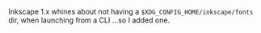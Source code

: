 Inkscape 1.x whines about not having a `$XDG_CONFIG_HOME/inkscape/fonts` dir, when launching from a CLI ...so I added one.
